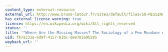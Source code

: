 ```yaml
---
content_type: external-resource
external_url: http://www.bruno-latour.fr/sites/default/files/50-MISSING-MASSES-GB.pdf
has_external_license_warning: true
license: https://en.wikipedia.org/wiki/All_rights_reserved
status: ''
title: '"Where Are the Missing Masses? The Sociology of a Few Mundane Artifacts" (PDF)'
uid: fb7a331a-6d9f-4157-81bc-dee781a9b295
wayback_url: ''
---
```

